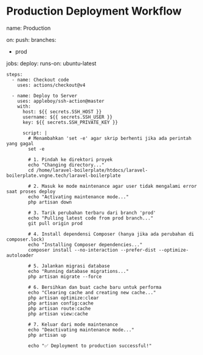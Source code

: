 # Production Deployment Workflow
name: Production

on:
push:
branches:
- prod

jobs:
deploy:
runs-on: ubuntu-latest

    steps:
      - name: Checkout code
        uses: actions/checkout@v4

      - name: Deploy to Server
        uses: appleboy/ssh-action@master
        with:
          host: ${{ secrets.SSH_HOST }} 
          username: ${{ secrets.SSH_USER }} 
          key: ${{ secrets.SSH_PRIVATE_KEY }} 

          script: |
            # Menambahkan 'set -e' agar skrip berhenti jika ada perintah yang gagal
            set -e

            # 1. Pindah ke direktori proyek
            echo "Changing directory..."
            cd /home/laravel-boilerplate/htdocs/laravel-boilerplate.vngne.tech/laravel-boilerplate

            # 2. Masuk ke mode maintenance agar user tidak mengalami error saat proses deploy
            echo "Activating maintenance mode..."
            php artisan down

            # 3. Tarik perubahan terbaru dari branch 'prod'
            echo "Pulling latest code from prod branch..."
            git pull origin prod

            # 4. Install dependensi Composer (hanya jika ada perubahan di composer.lock)
            echo "Installing Composer dependencies..."
            composer install --no-interaction --prefer-dist --optimize-autoloader

            # 5. Jalankan migrasi database
            echo "Running database migrations..."
            php artisan migrate --force

            # 6. Bersihkan dan buat cache baru untuk performa
            echo "Clearing cache and creating new cache..."
            php artisan optimize:clear
            php artisan config:cache
            php artisan route:cache
            php artisan view:cache

            # 7. Keluar dari mode maintenance
            echo "Deactivating maintenance mode..."
            php artisan up

            echo "✅ Deployment to production successful!"